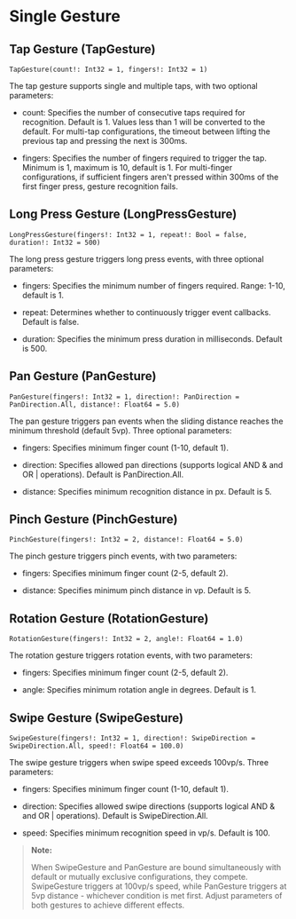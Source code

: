 # Single Gesture

## Tap Gesture (TapGesture)

```cangjie
TapGesture(count!: Int32 = 1, fingers!: Int32 = 1)
```

The tap gesture supports single and multiple taps, with two optional parameters:

- count: Specifies the number of consecutive taps required for recognition. Default is 1. Values less than 1 will be converted to the default. For multi-tap configurations, the timeout between lifting the previous tap and pressing the next is 300ms.

- fingers: Specifies the number of fingers required to trigger the tap. Minimum is 1, maximum is 10, default is 1. For multi-finger configurations, if sufficient fingers aren't pressed within 300ms of the first finger press, gesture recognition fails.

## Long Press Gesture (LongPressGesture)

```cangjie
LongPressGesture(fingers!: Int32 = 1, repeat!: Bool = false, duration!: Int32 = 500)
```

The long press gesture triggers long press events, with three optional parameters:

- fingers: Specifies the minimum number of fingers required. Range: 1-10, default is 1.

- repeat: Determines whether to continuously trigger event callbacks. Default is false.

- duration: Specifies the minimum press duration in milliseconds. Default is 500.

## Pan Gesture (PanGesture)

```cangjie
PanGesture(fingers!: Int32 = 1, direction!: PanDirection = PanDirection.All, distance!: Float64 = 5.0)
```

The pan gesture triggers pan events when the sliding distance reaches the minimum threshold (default 5vp). Three optional parameters:

- fingers: Specifies minimum finger count (1-10, default 1).

- direction: Specifies allowed pan directions (supports logical AND & and OR | operations). Default is PanDirection.All.

- distance: Specifies minimum recognition distance in px. Default is 5.

## Pinch Gesture (PinchGesture)

```cangjie
PinchGesture(fingers!: Int32 = 2, distance!: Float64 = 5.0)
```

The pinch gesture triggers pinch events, with two parameters:

- fingers: Specifies minimum finger count (2-5, default 2).

- distance: Specifies minimum pinch distance in vp. Default is 5.

## Rotation Gesture (RotationGesture)

```cangjie
RotationGesture(fingers!: Int32 = 2, angle!: Float64 = 1.0)
```

The rotation gesture triggers rotation events, with two parameters:

- fingers: Specifies minimum finger count (2-5, default 2).

- angle: Specifies minimum rotation angle in degrees. Default is 1.

## Swipe Gesture (SwipeGesture)

```cangjie
SwipeGesture(fingers!: Int32 = 1, direction!: SwipeDirection = SwipeDirection.All, speed!: Float64 = 100.0)
```

The swipe gesture triggers when swipe speed exceeds 100vp/s. Three parameters:

- fingers: Specifies minimum finger count (1-10, default 1).

- direction: Specifies allowed swipe directions (supports logical AND & and OR | operations). Default is SwipeDirection.All.

- speed: Specifies minimum recognition speed in vp/s. Default is 100.

> **Note:**
>
> When SwipeGesture and PanGesture are bound simultaneously with default or mutually exclusive configurations, they compete. SwipeGesture triggers at 100vp/s speed, while PanGesture triggers at 5vp distance - whichever condition is met first. Adjust parameters of both gestures to achieve different effects.